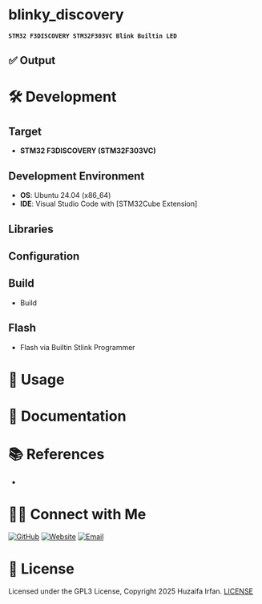 
# blinky_discovery
**`STM32 F3DISCOVERY STM32F303VC Blink Builtin LED`**



<!-- •[Link](#)

<hr>

## 🎬 Demo

[![Demo](https://img.youtube.com/vi/video_id/0.jpg)](https://www.youtube.com/watch?v=video_id)

![overview](overview.drawio.png)

-->

## ✅ Output


# 🛠️ Development

## Target
- **STM32 F3DISCOVERY (STM32F303VC)**

## Development Environment
- **OS**: Ubuntu 24.04 (x86_64)
- **IDE**: Visual Studio Code with [STM32Cube Extension]

## Libraries

## Configuration

## Build
- Build

## Flash
- Flash via Builtin Stlink Programmer

# 🚀 Usage

# 📝 Documentation

# 📚 References
- 


# 🤝🏻 Connect with Me

[![GitHub ](https://img.shields.io/badge/Github-%23222.svg?style=for-the-badge&logo=github&logoColor=white)](https://github.com/HuzaifaIrfan/)
[![Website](https://img.shields.io/badge/Website-%23222.svg?style=for-the-badge&logo=google-chrome&logoColor==%234285F4)](https://www.huzaifairfan.com)
[![Email](https://img.shields.io/badge/Email-%23222.svg?style=for-the-badge&logo=gmail&logoColor=%23D14836)](mailto:hi@huzaifairfan.com)

# 📜 License

Licensed under the GPL3 License, Copyright 2025 Huzaifa Irfan. [LICENSE](LICENSE)




